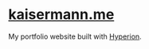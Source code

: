 # [kaisermann.me](https://kaisermann.me)

My portfolio website built with [Hyperion](https://github.com/kaisermann/hyperion).
